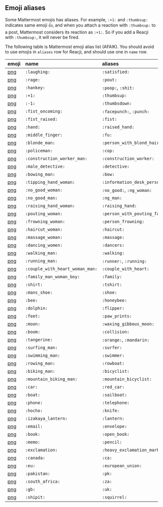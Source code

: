 ## Emoji aliases

Some Mattermost emojis has aliases. For example, `:+1:` and `:thumbsup:` indicates same emoji :+1:, and when you attach a reaction with `:thumbsup:` to a post, Mattermost considers its reaction as `:+1:`. So if you add a Reacji with `:thumbsup:`, it will never be fired.

The following table is Mattermost emoji alias list (AFAIK). You should avoid to use emojis in `aliases` row for Reacji, and should use one in `name` row.

| emoji                                                                                                    | name                            | aliases                      |
| :------------------------------------------------------------------------------------------------------- | :------------------------------ | :--------------------------- |
| [png](https://github.com/mattermost/mattermost-webapp/blob/master/images/emoji/1f606.png)                | `:laughing:`                    | `:satisfied:`                |
| [png](https://github.com/mattermost/mattermost-webapp/blob/master/images/emoji/1f621.png)                | `:rage:`                        | `:pout:`                     |
| [png](https://github.com/mattermost/mattermost-webapp/blob/master/images/emoji/1f4a9.png)                | `:hankey:`                      | `:poop:`, `:shit:`           |
| [png](https://github.com/mattermost/mattermost-webapp/blob/master/images/emoji/1f44d.png)                | `:+1:`                          | `:thumbsup:`                 |
| [png](https://github.com/mattermost/mattermost-webapp/blob/master/images/emoji/1f44e.png)                | `:-1:`                          | `:thumbsdown:`               |
| [png](https://github.com/mattermost/mattermost-webapp/blob/master/images/emoji/1f44a.png)                | `:fist_oncoming:`               | `:facepunch:`, `:punch:`     |
| [png](https://github.com/mattermost/mattermost-webapp/blob/master/images/emoji/270a.png)                 | `:fist_raised:`                 | `:fist:`                     |
| [png](https://github.com/mattermost/mattermost-webapp/blob/master/images/emoji/270b.png)                 | `:hand:`                        | `:raised_hand:`              |
| [png](https://github.com/mattermost/mattermost-webapp/blob/master/images/emoji/1f595.png)                | `:middle_finger:`               | `:fu:`                       |
| [png](https://github.com/mattermost/mattermost-webapp/blob/master/images/emoji/1f471.png)                | `:blonde_man:`                  | `:person_with_blond_hair:`   |
| [png](https://github.com/mattermost/mattermost-webapp/blob/master/images/emoji/1f46e.png)                | `:policeman:`                   | `:cop:`                      |
| [png](https://github.com/mattermost/mattermost-webapp/blob/master/images/emoji/1f477.png)                | `:construction_worker_man:`     | `:construction_worker:`      |
| [png](https://github.com/mattermost/mattermost-webapp/blob/master/images/emoji/1f575-fe0f.png)           | `:male_detective:`              | `:detective:`                |
| [png](https://github.com/mattermost/mattermost-webapp/blob/master/images/emoji/1f647.png)                | `:bowing_man:`                  | `:bow:`                      |
| [png](https://github.com/mattermost/mattermost-webapp/blob/master/images/emoji/1f481.png)                | `:tipping_hand_woman:`          | `:information_desk_person:`  |
| [png](https://github.com/mattermost/mattermost-webapp/blob/master/images/emoji/1f645.png)                | `:no_good_woman:`               | `:no_good:`, `:ng_woman:`    |
| [png](https://github.com/mattermost/mattermost-webapp/blob/master/images/emoji/1f645-200d-2642-fe0f.png) | `:no_good_man:`                 | `:ng_man:`                   |
| [png](https://github.com/mattermost/mattermost-webapp/blob/master/images/emoji/1f64b.png)                | `:raising_hand_woman:`          | `:raising_hand:`             |
| [png](https://github.com/mattermost/mattermost-webapp/blob/master/images/emoji/1f64e.png)                | `:pouting_woman:`               | `:person_with_pouting_face:` |
| [png](https://github.com/mattermost/mattermost-webapp/blob/master/images/emoji/1f64d.png)                | `:frowning_woman:`              | `:person_frowning:`          |
| [png](https://github.com/mattermost/mattermost-webapp/blob/master/images/emoji/1f487.png)                | `:haircut_woman:`               | `:haircut:`                  |
| [png](https://github.com/mattermost/mattermost-webapp/blob/master/images/emoji/1f486.png)                | `:massage_woman:`               | `:massage:`                  |
| [png](https://github.com/mattermost/mattermost-webapp/blob/master/images/emoji/1f46f.png)                | `:dancing_women:`               | `:dancers:`                  |
| [png](https://github.com/mattermost/mattermost-webapp/blob/master/images/emoji/1f6b6.png)                | `:walking_man:`                 | `:walking:`                  |
| [png](https://github.com/mattermost/mattermost-webapp/blob/master/images/emoji/1f3c3.png)                | `:running_man:`                 | `:runner:`, `:running:`      |
| [png](https://github.com/mattermost/mattermost-webapp/blob/master/images/emoji/1f491.png)                | `:couple_with_heart_woman_man:` | `:couple_with_heart:`        |
| [png](https://github.com/mattermost/mattermost-webapp/blob/master/images/emoji/1f46a.png)                | `:family_man_woman_boy:`        | `:family:`                   |
| [png](https://github.com/mattermost/mattermost-webapp/blob/master/images/emoji/1f455.png)                | `:shirt:`                       | `:tshirt:`                   |
| [png](https://github.com/mattermost/mattermost-webapp/blob/master/images/emoji/1f45e.png)                | `:mans_shoe:`                   | `:shoe:`                     |
| [png](https://github.com/mattermost/mattermost-webapp/blob/master/images/emoji/1f41d.png)                | `:bee:`                         | `:honeybee:`                 |
| [png](https://github.com/mattermost/mattermost-webapp/blob/master/images/emoji/1f42c.png)                | `:dolphin:`                     | `:flipper:`                  |
| [png](https://github.com/mattermost/mattermost-webapp/blob/master/images/emoji/1f43e.png)                | `:feet:`                        | `:paw_prints:`               |
| [png](https://github.com/mattermost/mattermost-webapp/blob/master/images/emoji/1f314.png)                | `:moon:`                        | `:waxing_gibbous_moon:`      |
| [png](https://github.com/mattermost/mattermost-webapp/blob/master/images/emoji/1f4a5.png)                | `:boom:`                        | `:collision:`                |
| [png](https://github.com/mattermost/mattermost-webapp/blob/master/images/emoji/1f34a.png)                | `:tangerine:`                   | `:orange:`, `:mandarin:`     |
| [png](https://github.com/mattermost/mattermost-webapp/blob/master/images/emoji/1f3c4.png)                | `:surfing_man:`                 | `:surfer:`                   |
| [png](https://github.com/mattermost/mattermost-webapp/blob/master/images/emoji/1f3ca.png)                | `:swimming_man:`                | `:swimmer:`                  |
| [png](https://github.com/mattermost/mattermost-webapp/blob/master/images/emoji/1f6a3.png)                | `:rowing_man:`                  | `:rowboat:`                  |
| [png](https://github.com/mattermost/mattermost-webapp/blob/master/images/emoji/1f6b4.png)                | `:biking_man:`                  | `:bicyclist:`                |
| [png](https://github.com/mattermost/mattermost-webapp/blob/master/images/emoji/1f6b5.png)                | `:mountain_biking_man:`         | `:mountain_bicyclist:`       |
| [png](https://github.com/mattermost/mattermost-webapp/blob/master/images/emoji/1f697.png)                | `:car:`                         | `:red_car:`                  |
| [png](https://github.com/mattermost/mattermost-webapp/blob/master/images/emoji/26f5-fe0f.png)            | `:boat:`                        | `:sailboat:`                 |
| [png](https://github.com/mattermost/mattermost-webapp/blob/master/images/emoji/260e-fe0f.png)            | `:phone:`                       | `:telephone:`                |
| [png](https://github.com/mattermost/mattermost-webapp/blob/master/images/emoji/1f52a.png)                | `:hocho:`                       | `:knife:`                    |
| [png](https://github.com/mattermost/mattermost-webapp/blob/master/images/emoji/1f3ee.png)                | `:izakaya_lantern:`             | `:lantern:`                  |
| [png](https://github.com/mattermost/mattermost-webapp/blob/master/images/emoji/2709-fe0f.png)            | `:email:`                       | `:envelope:`                 |
| [png](https://github.com/mattermost/mattermost-webapp/blob/master/images/emoji/1f4d6.png)                | `:book:`                        | `:open_book:`                |
| [png](https://github.com/mattermost/mattermost-webapp/blob/master/images/emoji/1f4dd.png)                | `:memo:`                        | `:pencil:`                   |
| [png](https://github.com/mattermost/mattermost-webapp/blob/master/images/emoji/2757-fe0f.png)            | `:exclamation:`                 | `:heavy_exclamation_mark:`   |
| [png](https://github.com/mattermost/mattermost-webapp/blob/master/images/emoji/1f1e8-1f1e6.png)          | `:canada:`                      | `:ca:`                       |
| [png](https://github.com/mattermost/mattermost-webapp/blob/master/images/emoji/1f1ea-1f1fa.png)          | `:eu:`                          | `:european_union:`           |
| [png](https://github.com/mattermost/mattermost-webapp/blob/master/images/emoji/1f1f5-1f1f0.png)          | `:pakistan:`                    | `:pk:`                       |
| [png](https://github.com/mattermost/mattermost-webapp/blob/master/images/emoji/1f1ff-1f1e6.png)          | `:south_africa:`                | `:za:`                       |
| [png](https://github.com/mattermost/mattermost-webapp/blob/master/images/emoji/1f1ec-1f1e7.png)          | `:gb:`                          | `:uk:`                       |
| [png](https://github.com/mattermost/mattermost-webapp/blob/master/images/emoji/shipit.png)               | `:shipit:`                      | `:squirrel:`                 |
